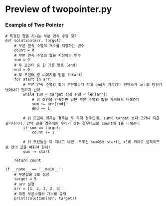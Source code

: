 # Preview of twopointer.py
### Example of Two Pointer
    # 특정한 합을 지니는 부분 연속 수열 찾기
    def solution(arr, target):
        # 부분 연속 수열의 개수를 저장하는 변수
        count = 0
        # 부분 연속 수열의 합을 저장하는 변수
        sum = 0
        # 투 포인터 중 한 개를 맡음 (end)
        end = 0
        # 투 포인터 중 나머지를 맡음 (start)
        for start in arr:
            # 부분 연속 수열의 합이 부분합보다 작고 end가 가르키는 인덱스가 arr의 범위가 벗어나기 전까지 반복
            while sum < target and end < len(arr):
                # 위 조건을 만족하면 일단 부분 수열의 합을 계속해서 더해준다
                sum += arr[end]
                end += 1
            
            # 위 조건이 깨지는 경우는 두 가지 경우인데, sum이 target 보다 크거나 혹은 같거나이다. 만약 같을 경우에는 우리가 찾는 경우이므로 count에 1을 더해준다
            if sum == target:
                count += 1
    
            # 위 조건들을 다 지나고 나면, 무조건 sum에서 start는 +1의 위치로 움직이므로 전의 값을 빼줘야 한다!
            sum -= start
            
        return count
    
    if __name__ == '__main__':
        # 부분합을 5로 설정
        target = 5
        # arr 설정
        arr = [1, 2, 3, 2, 5]
        # 최종 부분수열의 개수를 출력
        print(solution(arr, target))

